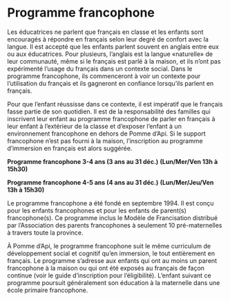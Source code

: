 # Programme francophone

Les éducatrices ne parlent que français en classe et les enfants sont encouragés à répondre en français selon leur degré de confort avec la langue. Il est accepté que les enfants parlent souvent en anglais entre eux ou aux éducatrices. Pour plusieurs, l’anglais est la langue «naturelle» de leur communauté, même si le français est parlé à la maison, et ils n’ont pas expérimenté l’usage du français dans un contexte social. Dans le programme francophone, ils commenceront à voir un contexte pour l’utilisation du français et ils gagneront en confiance lorsqu’ils parlent en français.

Pour que l’enfant réussisse dans ce contexte, il est impératif que le français fasse partie de son quotidien. Il est de la responsabilité des familles qui inscrivent leur enfant au programme francophone de parler en français à leur enfant à l’extérieur de la classe et d’exposer l’enfant à un environnement francophone en dehors de Pomme d’Api. Si le support francophone n’est pas fourni à la maison, l’inscription au programme d’immersion en français est alors suggérée.

__Programme francophone 3-4 ans (3 ans au 31 déc.)__
__(Lun/Mer/Ven 13h à 15h30)__

__Programme francophone 4-5 ans (4 ans au 31 déc.)__
__(Lun/Mer/Jeu/Ven 13h à 15h30)__

Le programme francophone a été fondé en septembre 1994. Il est conçu pour les enfants francophones et pour les enfants de parent(s) francophone(s). Ce programme inclus le Modèle de Francisation distribué par l’Association des parents francophones à seulement 10 pré-maternelles à travers toute la province.

À Pomme d’Api, le programme francophone suit le même curriculum de développement social et cognitif qu’en immersion, le tout entièrement en français. Le programme s’adresse aux enfants qui ont au moins un parent francophone à la maison ou qui ont été exposés au français de façon continue (voir le guide d’inscription pour l’éligibilité). L’enfant suivant ce programme poursuit généralement son éducation à la maternelle dans une école primaire francophone.